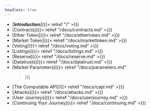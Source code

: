 ```yaml
---
headless: true
---
```


- [**Introduction**]({{< relref "/" >}})
- [Contracts]({{< relref "/docs/contracts.md" >}})
- [Ether Token]({{< relref "/docs/ethertoken.md" >}})
- [Market Token]({{< relref "/docs/markettoken.md" >}})
- [Voting]({{< relref "/docs/voting.md" >}})
- [Listings]({{< relref "/docs/listings.md" >}})
- [Reserve]({{< relref "/docs/reserve.md" >}})
- [Datatrusts]({{< relref "/docs/datatrust.md" >}})
- [Market Parameters]({{< relref "/docs/parameters.md"
  >}})
- [The Computable API]({{< relref "/docs/capi.md" >}})
- [Attacks]({{< relref "/docs/attacks.md" >}})
- [User Journeys]({{< relref "/docs/userjourney.md" >}})
- [Continuing Your Journey]({{< relref
  "/docs/continuing.md" >}})
